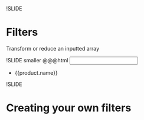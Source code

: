 !SLIDE
# Filters #
Transform or reduce an inputted array

!SLIDE smaller
    @@@html
    <input type='text' ng:model='search'>
    <ul>
      <li ng:repeat='product in products | filter:search'>
        {{product.name}}
      </li>
    </ul>

!SLIDE
# Creating your own filters #